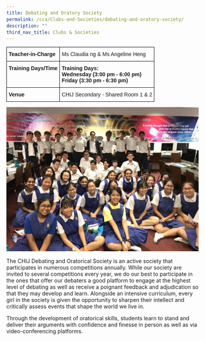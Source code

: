 ```yaml
---
title: Debating and Oratory Society
permalink: /cca/Clubs-and-Societies/debating-and-oratory-society/
description: ""
third_nav_title: Clubs & Societies
---
```

<style type="text/css">
.tg  {border-collapse:collapse;border-spacing:0;}
.tg td{border-color:black;border-style:solid;border-width:1px;font-family:Arial, sans-serif;font-size:14px;
  overflow:hidden;padding:10px 5px;word-break:normal;}
.tg th{border-color:black;border-style:solid;border-width:1px;font-family:Arial, sans-serif;font-size:14px;
  font-weight:normal;overflow:hidden;padding:10px 5px;word-break:normal;}
.tg .tg-cly1{text-align:left;vertical-align:middle}
.tg .tg-1wig{font-weight:bold;text-align:left;vertical-align:top}
.tg .tg-yla0{font-weight:bold;text-align:left;vertical-align:middle}
.tg .tg-0lax{text-align:left;vertical-align:top}
</style>
<table class="tg">
<thead>
  <tr>
    <th class="tg-yla0"><span style="color:inherit;background-color:transparent">Teacher-in-Charge</span></th>
    <th class="tg-0lax"><span style="font-weight:normal">Ms Claudia ng &amp; Ms Angeline Heng</span></th>
  </tr>
</thead>
<tbody>
  <tr>
    <td class="tg-1wig">Training Days/Time<br></td>
    <td class="tg-1wig">Training Days:<br>Wednesday (3:00 pm - 6:00 pm) <br>Friday (3:30 pm - 6:30 pm)</td>
  </tr>
  <tr>
    <td class="tg-1wig">Venue</td>
    <td class="tg-cly1"><span style="color:inherit;background-color:transparent">CHIJ Secondary - Shared Room 1 &amp; 2 </span><br></td>
  </tr>
</tbody>
</table>

![](/images/Debating%20_%20Oratory%202.jpg)

The CHIJ Debating and Oratorical Society is an active society that participates in numerous competitions annually. While our society are invited to several competitions every year, we do our best to participate in the ones that offer our debaters a good platform to engage at the highest level of debating as well as receive a poignant feedback and adjudication so that they may develop and learn. Alongside an intensive curriculum, every girl in the society is given the opportunity to sharpen their intellect and critically assess events that shape the world we live in. 

  

Through the development of oratorical skills, students learn to stand and deliver their arguments with confidence and finesse in person as well as via video-conferencing platforms.